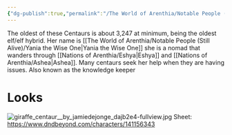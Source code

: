 ```yaml
---
{"dg-publish":true,"permalink":"/The World of Arenthia/Notable People (Still Alive)/Yania the Wise One/"}
---
```


The oldest of these Centaurs is about 3,247 at minimum, being the oldest elf/elf hybrid. Her name is [[The World of Arenthia/Notable People (Still Alive)/Yania the Wise One\|Yania the Wise One]] she is a nomad that wanders through [[Nations of Arenthia/Eshya\|Eshya]] and [[Nations of Arenthia/Ashea\|Ashea]]. Many centaurs seek her help when they are having issues. Also known as the knowledge keeper

# Looks
![giraffe_centaur__by_jamiedejonge_dajb2e4-fullview.jpg](/img/user/Images/giraffe_centaur__by_jamiedejonge_dajb2e4-fullview.jpg)
Sheet:  https://www.dndbeyond.com/characters/141156343


